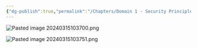 ```yaml
---
{"dg-publish":true,"permalink":"/Chapters/Domain 1 - Security Principles/Domain 1 - Security Principles/1.1 Privacy/","tags":["gardenEntry"],"noteIcon":""}
---
```


![Pasted image 20240315103700.png](/img/user/Pasted%20image%2020240315103700.png)

![Pasted image 20240315103751.png](/img/user/Pasted%20image%2020240315103751.png)